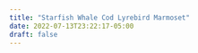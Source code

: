 ```yaml
---
title: "Starfish Whale Cod Lyrebird Marmoset"
date: 2022-07-13T23:22:17-05:00
draft: false
---
```


